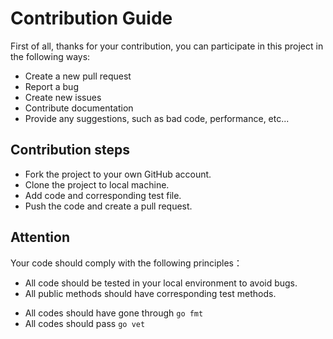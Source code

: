 # Contribution Guide

First of all, thanks for your contribution, you can participate in this project in the following ways:

* Create a new pull request
* Report a bug
* Create new issues
* Contribute documentation
* Provide any suggestions, such as bad code, performance, etc...


## Contribution steps

* Fork the project to your own GitHub account.
* Clone the project to local machine.
* Add code and corresponding test file.
* Push the code and create a pull request.

## Attention

Your code should comply with the following principles：

* All code should be tested in your local environment to avoid bugs.
* All public methods should have corresponding test methods.

- All codes should have gone through `go fmt`
- All codes should pass `go vet`
